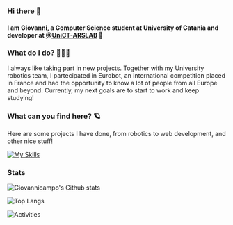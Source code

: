 ### Hi there 👋

#### I am Giovanni, a Computer Science student at University of Catania and developer at [@UniCT-ARSLAB](https://github.com/UniCT-ARSLab) 🤖

### What do I do? 👨🏻‍💻
I always like taking part in new projects. Together with my University robotics team, I partecipated in Eurobot, an international competition placed in France and had the opportunity to know a lot of people from all Europe and beyond. Currently, my next goals are to start to work and keep studying!

### What can you find here? 🪐
Here are some projects I have done, from robotics to web development, and other nice stuff!

[![My Skills](https://skillicons.dev/icons?i=c,cpp,java,python,html,css,js,nodejs,express,mongodb,postman,godot,git,raspberrypi,arduino,linux&perline=8)](https://skillicons.dev)

### Stats
![Giovannicampo's Github stats](https://github-readme-stats.vercel.app/api?username=Giovannicampo&show_icons=true&theme=darcula&rank_icon=github)

![Top Langs](https://github-readme-stats.vercel.app/api/top-langs/?username=Giovannicampo&layout=donut&theme=darcula)

![Activities](https://github-profile-summary-cards.vercel.app/api/cards/profile-details?username=Giovannicampo&theme=darcula)

